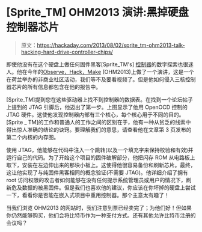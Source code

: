 # [Sprite_TM] OHM2013 演讲:黑掉硬盘控制器芯片

> 原文：<https://hackaday.com/2013/08/02/sprite_tm-ohm2013-talk-hacking-hard-drive-controller-chips/>

即使他没有在这个硬盘上做任何固件黑客[Sprite_TM's] [控制器](http://spritesmods.com/?art=hddhack)的数字探索也很迷人。他在今年的[Observe，Hack，Make](https://ohm2013.org/site/) (OHM2013)上做了一个演讲，这是一个在荷兰举办的非商业社区活动，我们等不及要看视频了。但是他如何侵入三核控制器芯片的所有信息都包含在他的报告中。

[Sprite_TM]提到您在这些驱动器上找不到控制器的数据表。在找到一个论坛帖子上提到的 JTAG 引脚后，他迈出了第一步。上图显示了他用 OpenOCD 控制的 JTAG 硬件。这使他发现控制器内部有三个核心，每个核心用于不同的目的。[Sprite _ TM]的工作和普通人的工作之间的区别在于，他有一种从贫乏的线索中得出惊人准确的结论的诀窍。要理解我们的意思，请查看他在文章第 3 页发布的第二个内核的内存图。

使用 JTAG，他能够在代码中注入一个跳转(以及一个填充字来保持校验和有效)并运行自己的代码。为了开始这个项目的固件破解部分，他把闪存 ROM 从电路板上取下，安装在左边伸出来的那块小板上。这使得他很容易备份和刷新芯片。最终，这让他实现了与纯固件黑客相同的概念验证(不需要 JTAG)。他详细介绍了拥有 root 访问权限的攻击者如何能够在没有任何提示系统管理员或用户的情况下，刷新危及数据的被黑固件。但是我们也喜欢他的建议，你应该在你坏掉的硬盘上尝试一下，看看你是否能在嵌入式项目中重用控制器。那个主意太有趣了！

当我们浏览 OHM2013 的网站时，我们注意到票已经卖完了；为他们好！但如果你仍然能够购买，他们会将比特币作为一种支付方式。还有其他允许比特币注册的会议吗？